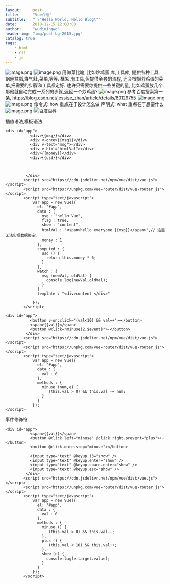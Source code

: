 ```yaml
---
layout:     post
title:      "Vue介绍"
subtitle:   " \"Hello World, Hello Blog\""
date:       2018-12-15 12:00:00
author:     "wudimingwo"
header-img: "img/post-bg-2015.jpg"
catalog: true
tags:
    - html
    - css
    - js
---
```




![image.png](https://upload-images.jianshu.io/upload_images/13637909-65aeb4ebf67427fc.png?imageMogr2/auto-orient/strip%7CimageView2/2/w/1240)
![image.png](https://upload-images.jianshu.io/upload_images/13637909-8169ea2cb56cd20d.png?imageMogr2/auto-orient/strip%7CimageView2/2/w/1240)
用做菜比喻,
比如炒鸡蛋
库,工具库, 提供各种工具, 锅碗盆瓢,煤气灶,菜单,等等.
框架,有工具,但提供全套的流程,
还会根据炒鸡蛋的菜单,把需要的步骤和工具都定好.
也许只需要你提供一些关键的量, 比如鸡蛋放几个,
那他就自动完成一系列的步骤,返回一个炒鸡蛋?
![image.png](https://upload-images.jianshu.io/upload_images/13637909-2571e4325d69827f.png?imageMogr2/auto-orient/strip%7CimageView2/2/w/1240)
参考百度搜索第一条,
https://blog.csdn.net/jessise_zhan/article/details/80129755
![image.png](https://upload-images.jianshu.io/upload_images/13637909-3aa26b3f5f0294f0.png?imageMogr2/auto-orient/strip%7CimageView2/2/w/1240)
![image.png](https://upload-images.jianshu.io/upload_images/13637909-8df493f7ca64726c.png?imageMogr2/auto-orient/strip%7CimageView2/2/w/1240)
命令式: how 重点在于设计怎么做
声明式: what 重点在于想要什么
![image.png](https://upload-images.jianshu.io/upload_images/13637909-f96eda6c99cd70f7.png?imageMogr2/auto-orient/strip%7CimageView2/2/w/1240)
![百度百科](https://upload-images.jianshu.io/upload_images/13637909-428407b75ffd845c.png?imageMogr2/auto-orient/strip%7CimageView2/2/w/1240)

插值语法,模板语法

```
<div id="app">
           <div>{{msg}}</div>
           <div v-once>{{msg}}</div>
           <div v-text="msg"></div>
           <div v-html="htmlVal"></div>
           <div>{{money}}</div>
           <div>{{usd}}</div>
           
           
           
         </div>
        <script src="https://cdn.jsdelivr.net/npm/vue/dist/vue.js"></script>
        <script src="https://unpkg.com/vue-router/dist/vue-router.js"></script>
        <script type="text/javascript">
            var app = new Vue({
              el: "#app",
              data : {
                msg : "hello Vue",
                flag : true,
                show : "content",
                htmlVal : "<span>hello everyone {{msg}}</span>",// 这里无法实现数据绑定.
                money : 1
              },
              computed : {
                usd () {
                  return this.money * 6;
                }
              },
              watch : {
                msg (newVal, oldVal) {
                  console.log(newVal,oldVal);
                }
              }
              template : "<div>content </div>"
              
            });
        </script>
```


```
<div id="app">
           <button v-on:click="(val<10) && val++">+</button>
           <span>{{val}}</span>
           <button @click="minuse(2,$event)">-</button>
         </div>
        <script src="https://cdn.jsdelivr.net/npm/vue/dist/vue.js"></script>
        <script src="https://unpkg.com/vue-router/dist/vue-router.js"></script>
        <script type="text/javascript">
            var app = new Vue({
              el: "#app",
              data : {
                val : 0
              },
              methods : {
                minuse (num,e) {
                   (this.val > 0) && this.val -= num;
                }
              }
            });
</script>
```
事件修饰符
```
<div id="app">
           <span>{{val}}</span>
           <button @click.left="minuse" @click.right.prevent="plus">+-</button>
           <button @click.once.stop="minuse"></button>
           
           <input type="text" @keyup.13="show" />
           <input type="text" @keyup.enter="show" />
           <input type="text" @keyup.space.enter="show" />
           <input type="text" @keyup.esc="show" />
         </div>
        <script src="https://cdn.jsdelivr.net/npm/vue/dist/vue.js"></script>
        <script src="https://unpkg.com/vue-router/dist/vue-router.js"></script>
        <script type="text/javascript">
            var app = new Vue({
              el: "#app",
              data : {
                val : 0
              },
              methods : {
                minuse () {
                   (this.val > 0) && this.val--;
                },
                plus () {
                   (this.val < 10) && this.val++;
                },
                show (e) {
                  console.log(e.target.value);
                }
              }
            });
        </script>
```